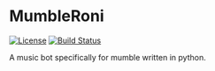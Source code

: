 # MumbleRoni 
[![License](http://img.shields.io/badge/license-MIT-blue.svg?style=flat)](https://github.com/Peter-Morawski/MumbleRoni/blob/master/LICENSE)
[![Build Status](https://travis-ci.org/Peter-Morawski/MumbleRoni.svg?branch=master)](https://travis-ci.org/Peter-Morawski/MumbleRoni)

A music bot specifically for mumble written in python.
